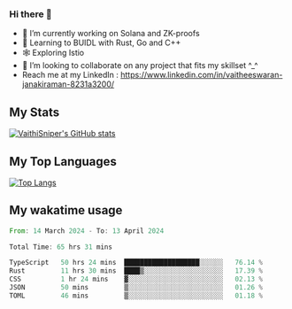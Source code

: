 ### Hi there 👋

- 🔭 I’m currently working on Solana and ZK-proofs
- 📖 Learning to BUIDL with Rust, Go and C++
- 🕸️ Exploring Istio
- 👯 I’m looking to collaborate on any project that fits my skillset ^_^
- Reach me at my LinkedIn : https://www.linkedin.com/in/vaitheeswaran-janakiraman-8231a3200/

## My Stats
[![VaithiSniper's GitHub stats](https://github-readme-stats.vercel.app/api?username=VaithiSniper&hide=stars&theme=radical)](https://github.com/anuraghazra/github-readme-stats)

## My Top Languages

[![Top Langs](https://github-readme-stats.vercel.app/api/top-langs/?username=VaithiSniper&layout=compact)](https://github.com/anuraghazra/github-readme-stats)

## My wakatime usage

<!--START_SECTION:waka-->

```rust
From: 14 March 2024 - To: 13 April 2024

Total Time: 65 hrs 31 mins

TypeScript   50 hrs 24 mins  ███████████████████░░░░░░   76.14 %
Rust         11 hrs 30 mins  ████▒░░░░░░░░░░░░░░░░░░░░   17.39 %
CSS          1 hr 24 mins    ▓░░░░░░░░░░░░░░░░░░░░░░░░   02.13 %
JSON         50 mins         ▒░░░░░░░░░░░░░░░░░░░░░░░░   01.26 %
TOML         46 mins         ▒░░░░░░░░░░░░░░░░░░░░░░░░   01.18 %
```

<!--END_SECTION:waka-->
